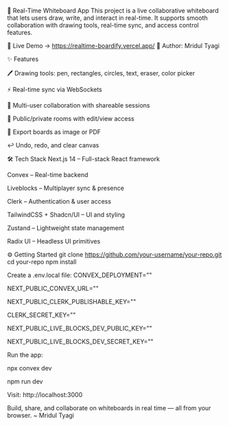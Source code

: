 🧩 Real-Time Whiteboard App
This project is a live collaborative whiteboard that lets users draw, write, and interact in real-time. It supports smooth collaboration with drawing tools, real-time sync, and access control features.

🔗 Live Demo -> https://realtime-boardify.vercel.app/
👤 Author: Mridul Tyagi

✨ Features

🖊️ Drawing tools: pen, rectangles, circles, text, eraser, color picker

⚡ Real-time sync via WebSockets

🤝 Multi-user collaboration with shareable sessions

🔐 Public/private rooms with edit/view access

💾 Export boards as image or PDF

↩️ Undo, redo, and clear canvas



🛠 Tech Stack
Next.js 14 – Full-stack React framework

Convex – Real-time backend

Liveblocks – Multiplayer sync & presence

Clerk – Authentication & user access

TailwindCSS + Shadcn/UI – UI and styling

Zustand – Lightweight state management

Radix UI – Headless UI primitives



⚙️ Getting Started
git clone https://github.com/your-username/your-repo.git
cd your-repo
npm install


Create a .env.local file:
CONVEX_DEPLOYMENT=""

NEXT_PUBLIC_CONVEX_URL=""

NEXT_PUBLIC_CLERK_PUBLISHABLE_KEY=""

CLERK_SECRET_KEY=""

NEXT_PUBLIC_LIVE_BLOCKS_DEV_PUBLIC_KEY=""

NEXT_PUBLIC_LIVE_BLOCKS_DEV_SECRET_KEY=""


Run the app:

npx convex dev

npm run dev

Visit: http://localhost:3000

Build, share, and collaborate on whiteboards in real time — all from your browser.
~ Mridul Tyagi

